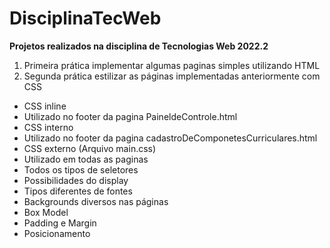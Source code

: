 # DisciplinaTecWeb
**Projetos realizados na disciplina de Tecnologias Web 2022.2**
1. Primeira prática implementar algumas paginas simples utilizando HTML
2. Segunda prática estilizar as páginas implementadas anteriormente com CSS
  * CSS inline
  * Utilizado no footer da pagina PaineldeControle.html
  * CSS interno
  * Utilizado no footer da pagina cadastroDeComponetesCurriculares.html
  * CSS externo (Arquivo main.css)
  * Utilizado em todas as paginas
  * Todos os tipos de seletores
  * Possibilidades do display
  * Tipos diferentes de fontes
  * Backgrounds diversos nas páginas
  * Box Model
  * Padding e Margin
  * Posicionamento
